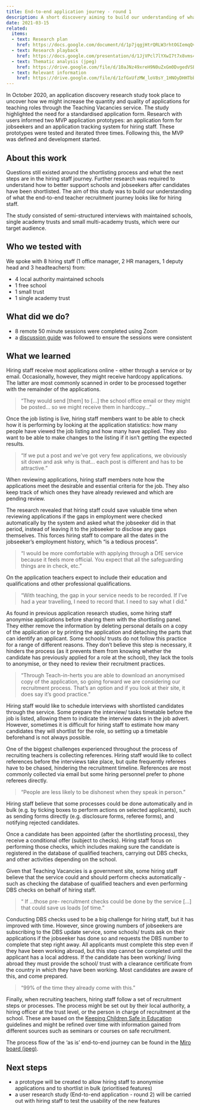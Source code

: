 ```yaml
---
title: End-to-end application journey - round 1
description: A short discovery aiming to build our understanding of what the end-to-end teacher recruitment journey looks like for hiring staff.
date: 2021-03-15
related:
  items:
  - text: Research plan
    href: https://docs.google.com/document/d/1p7jqgjHtrQRLW3rhtOGIemqQvVwwlKc3TniYUCKaS-8/edit
  - text: Research playback
    href: https://docs.google.com/presentation/d/1JjVPcl7lYXwI7t7x8vms4SUyuSu8vYKksJ_7hmAX9WE/edit#slide=id.gc82047540d_0_23
  - text: Thematic analysis (jpeg)
    href: https://drive.google.com/file/d/10aJNz49xreH9N0uZxGm0DvgedVSEGjEc/view?usp=sharing
  - text: Relevant information
    href: https://drive.google.com/file/d/1zfGxUfzMW_loV8sY_1HNOyDHHTbbIump/view?usp=sharing
---
```


In October 2020, an application discovery research study took place to uncover how we might increase the quantity and quality of applications for teaching roles through the Teaching Vacancies service. The study highlighted the need for a standardised application form. Research with users informed two MVP application prototypes: an application form for jobseekers and an application tracking system for hiring staff. These prototypes were tested and iterated three times. Following this, the MVP was defined and development started. 

## About this work

Questions still existed around the shortlisting process and what the next steps are in the hiring staff journey. Further research was required to understand how to better support schools and jobseekers after candidates have been shortlisted. The aim of this study was to build our understanding of what the end-to-end teacher recruitment journey looks like for hiring staff.


The study consisted of semi-structured interviews with maintained schools, single academy trusts and small multi-academy trusts, which were our target audience.

## Who we tested with

We spoke with 8 hiring staff (1 office manager, 2 HR managers, 1 deputy head and 3 headteachers) from:

* 4 local authority maintained schools
* 1 free school
* 1 small trust
* 1 single academy trust

## What did we do?

* 8 remote 50 minute sessions were completed using Zoom
* a [discussion guide](https://docs.google.com/document/d/1CV_U4NgK2ezzn1Iqehw8_OAxlTSnDUZClRuYH43dYwA/edit) was followed to ensure the sessions were consistent

## What we learned

Hiring staff receive most applications online - either through a service or by email.   Occasionally, however, they might receive hardcopy applications. The latter are most commonly scanned in order to be processed together with the remainder of the applications.

> “They would send [them] to [...] the school office email or they might be posted... so  we might receive them in hardcopy...”

Once the job listing is live, hiring staff members want to be able to check how it is performing by looking at the application statistics: how many people have viewed the job listing and how many have applied. They also want to be able to make changes to the listing if it isn’t getting the expected results.

> “If we put a post and we've got very few applications, we obviously sit down and ask why is that... each post is different and has to be attractive.”

When reviewing applications, hiring staff members note how the applications meet the desirable and essential criteria for the job. They also keep track of which ones they have already reviewed and which are pending review.

The research revealed that hiring staff could save valuable time when reviewing applications if the gaps in employment were checked automatically by the system and asked what the jobseeker did in that period,  instead of leaving it to the jobseeker to disclose any gaps themselves. This forces hiring staff to compare all the dates in the jobseeker’s employment history, which “is a tedious process”.

> “I would be more comfortable with applying through a DfE service because it feels more official. You expect that all the safeguarding things are in check, etc.”

On the application teachers expect to include their education and qualifications and other professional qualifications.

> “With teaching, the gap in your service needs to be recorded. If I’ve had a year travelling, I need to record that. I need to say what I did.”

As found in previous application research studies, some hiring staff anonymise applications before sharing them with the shortlisting panel. They either remove the information by deleting personal details on a copy of the application or by printing the application and detaching the parts that can identify an applicant. Some schools/ trusts do not follow this practice for a range of different reasons.  They don’t believe this step is necessary, it hinders the process (as it prevents them from knowing whether the candidate has previously applied for a role at the school), they lack the tools to anonymise, or they need to review their recruitment practices.

> “Through Teach-in-herts you are able to download an anonymised copy of the application, so going forward we are considering our recruitment process. That’s an option and if you look at their site, it does say it’s good practice.”

Hiring staff would like to schedule interviews with shortlisted candidates through the service. Some prepare the interview/ tasks timetable before the job is listed, allowing them to indicate the interview dates in the job advert. However, sometimes it is difficult for hiring staff to estimate how many candidates they will shortlist for the role, so setting up a timetable beforehand is not always possible.

One of the biggest challenges experienced throughout the process of recruiting teachers is collecting references. Hiring staff would like to collect references before the interviews take place, but quite frequently referees have to be chased, hindering the recruitment timeline. References are most commonly collected via email but some hiring personnel prefer to phone referees directly.

> “People are less likely to be dishonest when they speak in person.”

Hiring staff believe that some processes could be done automatically and in bulk (e.g. by ticking boxes to perform actions on selected applicants), such as sending forms directly (e.g. disclosure forms, referee forms), and notifying rejected candidates.

Once a candidate has been appointed (after the shortlisting process), they receive a conditional offer (subject to checks). Hiring staff focus on performing those checks, which includes making sure the candidate is registered in the database of qualified teachers, carrying out DBS checks, and other activities depending on the school.

Given that Teaching Vacancies is a government site, some hiring staff believe that the service could and should perform checks automatically - such as checking the database of qualified teachers and even performing DBS checks on behalf of hiring staff.

> “ If ...those pre- recruitment checks could be done by the service [...] that could save us loads [of time.”

Conducting DBS checks used to be a big challenge for hiring staff, but it has improved with time. However, since growing numbers of jobseekers are subscribing to the DBS update service, some schools/ trusts ask on their applications if the jobseeker has done so and requests the DBS number to complete that step right away. All applicants must complete this step even if they have been working abroad, but this step cannot be completed until the applicant has a local address. If the candidate has been working/ living abroad they must provide the school/ trust with a clearance certificate from the country in which they have been working. Most candidates are aware of this, and come prepared.

> “99% of the time they already come with this.”

Finally, when recruiting teachers, hiring staff follow a set of recruitment steps or processes. The process might be set out by their local authority, a hiring officer at the trust level, or the person in charge of recruitment at the school. These are based on the [Keeping Children Safe in Education](https://www.gov.uk/government/publications/keeping-children-safe-in-education--2) guidelines and might be refined over time with information gained from different sources such as seminars or courses on safe recruitment.

The process flow of the ‘as is’ end-to-end journey can be found in the [Miro board (jpeg)](https://drive.google.com/file/d/1BtMbihcQUm_fBNCRDfkxzPRTjb3M33AW/view?usp=sharing).

## Next steps 

* a prototype will be created to allow hiring staff to anonymise applications and to  shortlist in bulk (prioritised features)
* a user research study (End-to-end application - round 2) will be carried out with hiring staff to test the usability of the new features
